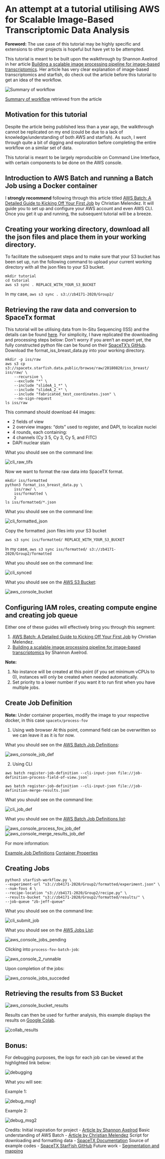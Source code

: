 # An attempt at a tutorial utilising AWS for Scalable Image-Based Transcriptomic Data Analysis
**Foreword:** The use case of this tutorial may be highly specific and extensions to other projects is
 hopeful but have yet to be attempted.

This tutorial is meant to be built upon the walkthrough by Shannon Axelrod in her article [Building a
 scalable image processing pipeline for image-based transcriptomics](https://aws.amazon.com/blogs/industries/building-a-scalable-image-processing-pipeline-for-image-based-transcriptomics/). Her article has very clear explanation of image-based transcriptomics and starfish, do check out the article before this tutorial to get an idea of the workflow. 

![Summary of workflow](images/summary_of_workflow.png)

[Summary of workflow](https://d2908q01vomqb2.cloudfront.net/c5b76da3e608d34edb07244cd9b875ee86906328/2019/12/16/C3-1-1024x487.png) retrieved from the article 

## Motivation for this tutorial
Despite the article being published less than a year ago, the walkthrough cannot be replicated on my end (could be due to a lack of knowledge/understanding of both AWS and starfish). As such, I went through quite a bit of digging and exploration before completing the entire workflow on a similar set of data.

This tutorial is meant to be largely reproducible on Command Line Interface, with certain components to be done on the AWS console.

## Introduction to AWS Batch and running a Batch Job using a Docker container
I **strongly recommend** following through this article titled [AWS Batch: A Detailed Guide to Kicking Off Your First Job](https://stackify.com/aws-batch-guide/) by Christian Melendez. It will guide you to set up and configure your AWS account and even  AWS CLI. Once you get it up and running, the subsequent tutorial will be a breeze.

## Creating your working directory, download all the json files and place them in your working directory.
To facilitate the subsequent steps and to make sure that your S3 bucket has been set up, run the following
command to upload your current working directory with all the json files to your S3 bucket.
```
mkdir tutorial
cd tutorial
aws s3 sync . REPLACE_WITH_YOUR_S3_BUCKET
```
In my case, `aws s3 sync . s3://zb4171-2020/Group2/`

## Retrieving the raw data and conversion to SpaceTx format
This tutorial will be utilising data from In-Situ Sequencing (ISS) and the details can be found [here](https://spacetx-starfish.readthedocs.io/en/ajc-output-specifications/usage/iss/iss_vignette.html). 
For simplicity, I have replicated the downloading and processing steps below:
Don’t worry if you aren’t an expert yet, the fully constructed python file can be found on their [SpaceTX’s  GitHub]( https://github.com/spacetx/starfish/blob/master/examples/data_formatting_examples/format_iss_breast_data.py). Download the format_iss_breast_data.py into your working directory.

```
mkdir -p iss/raw
aws s3 cp s3://spacetx.starfish.data.public/browse/raw/20180820/iss_breast/ iss/raw/ \
    --recursive \
    --exclude "*" \
    --include "slideA_1_*" \
    --include "slideA_2_*" \
    --include "fabricated_test_coordinates.json" \
    --no-sign-request
ls iss/raw
```

This command should download 44 images:
*	2 fields of view
*	2 overview images: “dots” used to register, and DAPI, to localize nuclei
*	4 rounds, each containing:
*	4 channels (Cy 3 5, Cy 3, Cy 5, and FITC)
*	DAPI nuclear stain

What you should see on the command line:

![cli_raw_tifs](images/cli_raw_tifs.png)

Now we want to format the raw data into SpaceTX format.
```
mkdir iss/formatted
python3 format_iss_breast_data.py \
    iss/raw/ \
    iss/formatted \
    2
ls iss/formatted/*.json
```

What you should see on the command line:

![cli_formatted_json](images/cli_formatted_json.png)

Copy the formatted .json files into your S3 bucket
```
aws s3 sync iss/formatted/ REPLACE_WITH_YOUR_S3_BUCKET
```
In my case, `aws s3 sync iss/formatted/ s3://zb4171-2020/Group2/formatted`
 
What you should see on the command line:

![cli_synced](images/cli_synced.png)

What you should see on the [AWS S3 Bucket](https://s3.console.aws.amazon.com/s3/buckets/):

![aws_console_bucket](images/aws_console_bucket.png)

## Configuring IAM roles, creating compute engine and creating job queue
Either one of these guides will effectively bring you through this segment:
1. [AWS Batch: A Detailed Guide to Kicking Off Your First Job](https://stackify.com/aws-batch-guide/) by
Christian Melendez.
1. [Building a scalable image processing pipeline for image-based transcriptomics](https://aws.amazon.com/blogs/industries/building-a-scalable-image-processing-pipeline-for-image-based-transcriptomics/)
by Shannon Axelrod.

**Note:** 
1. No instance will be created at this point (if you set minimum vCPUs to 0), instances will only be
 created when needed automatically.
1. Set priority to a lower number if you want it to run first when you have multiple jobs.

## Create Job Definition 
**Note:** Under container properties, modify the image to your respective docker, in this case `spacetx/process-fov` 

1. Using web browser
At this point, command field can be overwritten so we can leave it as it is for now. 
 
What you should see on the [AWS Batch Job Definitions](https://console.aws.amazon.com/batch/):

![aws_console_job_def](images/aws_console_job_def.png)

2. Using CLI
```
aws batch register-job-definition --cli-input-json file://job-definition-process-field-of-view.json`
```
```
aws batch register-job-definition --cli-input-json file://job-definition-merge-results.json`
```

What you should see on the command line:

![cli_job_def](images/cli_job_def.png)

What you should see on the [AWS Batch Job Definitions list](https://console.aws.amazon.com/batch/):

![aws_console_process_fov_job_def](images/aws_console_process_fov_job_def.png)
![aws_console_merge_results_job_def](images/aws_console_merge_results_job_def.png)
 

For more information: 

[Example Job Definitions](https://docs.aws.amazon.com/batch/latest/userguide/example-job-definitions.html)
[Container Properties](https://docs.aws.amazon.com/batch/latest/APIReference/API_ContainerProperties.html)


## Creating Jobs
```
python3 starfish-workflow.py \
--experiment-url "s3://zb4171-2020/Group2/formatted/experiment.json" \
--num-fovs 4 \
--recipe-location "s3://zb4171-2020/Group2/recipe.py" \
--results-bucket "s3://zb4171-2020/Group2/formatted/results/" \
--job-queue "zb-jeff-queue"
``` 
 
What you should see on the command line:

![cli_submit_job](images/cli_submit_job.png)

What you should see on the [AWS Jobs List](https://console.aws.amazon.com/batch/):

![aws_console_jobs_pending](images/aws_console_jobs_pending.png)

Clicking into `process-fov-batch-job`:

![aws_console_2_runnable](images/aws_console_2_runnable.png)

Upon completion of the jobs:

![aws_console_jobs_succeded](images/aws_console_jobs_succeded.png)
 
## Retrieving the results from S3 Bucket

![aws_console_bucket_results](images/aws_console_bucket_results.png)

Results can then be used for further analysis, this example displays the results on [Google Colab](https://colab.research.google.com/drive/1msB2H71SOpxbjJ4uJW2x5tTatPJvAcnw?usp=sharing).

![collab_results](images/collab_results.png)

## Bonus:
For debugging purposes, the logs for each job can be viewed at the highlighted link below:

![debugging](images/debugging.png)

What you will see:

Example 1:

![debug_msg1](images/debug_msg1.png)

Example 2:

![debug_msg2](images/debug_msg2.png)


Credits:
Initial inspiration for project - [Article by Shannon Axelrod](https://aws.amazon.com/blogs/industries/building-a-scalable-image-processing-pipeline-for-image-based-transcriptomics/)
Basic understanding of AWS Batch - [Article by Christian Melendez](https://stackify.com/aws-batch-guide/)
Script for downloading and formatting data - [SpaceTX Documentation](https://spacetx-starfish.readthedocs.io/en/mcai-request-support/getting_started/formatting_data/advanced.html)
Source of example codes - [SpaceTX StarFish GitHub](https://github.com/spacetx/starfish)
Future work - [Segmentation and mapping](https://github.com/spacetx/segment_and_map)
